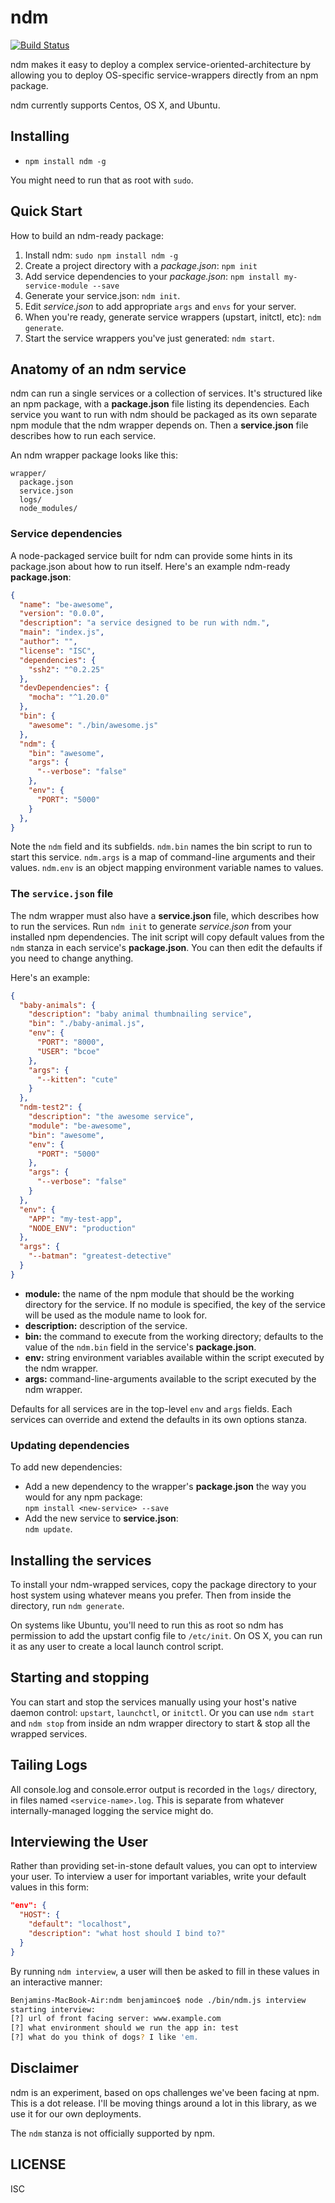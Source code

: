 # ndm

[![Build Status](https://travis-ci.org/npm/ndm.png)](https://travis-ci.org/npm/ndm)

ndm makes it easy to deploy a complex service-oriented-architecture by allowing you to deploy OS-specific service-wrappers directly from an npm package.

ndm currently supports Centos, OS X, and Ubuntu.

## Installing

* `npm install ndm -g`

You might need to run that as root with `sudo`.

## Quick Start

How to build an ndm-ready package:

1. Install ndm: `sudo npm install ndm -g`
2. Create a project directory with a _package.json_: `npm init`
3. Add service dependencies to your _package.json_: `npm install my-service-module --save`
4. Generate your service.json: `ndm init`.
5. Edit _service.json_ to add appropriate `args` and `envs` for your server.
6. When you're ready, generate service wrappers (upstart, initctl, etc): `ndm generate`.
7. Start the service wrappers you've just generated: `ndm start`.

## Anatomy of an ndm service

ndm can run a single services or a collection of services. It's structured like an npm package, with a **package.json** file listing its dependencies. Each service you want to run with ndm should be packaged as its own separate npm module that the ndm wrapper depends on. Then a **service.json** file describes how to run each service.

An ndm wrapper package looks like this:

    wrapper/
      package.json
      service.json
      logs/
      node_modules/

### Service dependencies

A node-packaged service built for ndm can provide some hints in its package.json about how to run itself. Here's an example ndm-ready **package.json**:

```json
{
  "name": "be-awesome",
  "version": "0.0.0",
  "description": "a service designed to be run with ndm.",
  "main": "index.js",
  "author": "",
  "license": "ISC",
  "dependencies": {
    "ssh2": "^0.2.25"
  },
  "devDependencies": {
    "mocha": "^1.20.0"
  },
  "bin": {
    "awesome": "./bin/awesome.js"
  },
  "ndm": {
    "bin": "awesome",
    "args": {
      "--verbose": "false"
    },
    "env": {
      "PORT": "5000"
    }
  },
}
```

Note the `ndm` field and its subfields. `ndm.bin` names the bin script to run to start this service. `ndm.args` is a map of command-line arguments and their values. `ndm.env` is an object mapping environment variable names to values.

### The `service.json` file

The ndm wrapper must also have a **service.json** file, which describes how to run the services. Run `ndm init` to generate _service.json_ from your installed npm dependencies. The init script will copy default values from the `ndm` stanza in each service's **package.json**. You can then edit the defaults if you need to change anything.

Here's an example:

```json
{
  "baby-animals": {
    "description": "baby animal thumbnailing service",
    "bin": "./baby-animal.js",
    "env": {
      "PORT": "8000",
      "USER": "bcoe"
    },
    "args": {
      "--kitten": "cute"
    }
  },
  "ndm-test2": {
    "description": "the awesome service",
    "module": "be-awesome",
    "bin": "awesome",
    "env": {
      "PORT": "5000"
    },
    "args": {
      "--verbose": "false"
    }
  },
  "env": {
    "APP": "my-test-app",
    "NODE_ENV": "production"
  },
  "args": {
    "--batman": "greatest-detective"
  }
}
```

* **module:** the name of the npm module that should be the working directory for the service. If no module is specified, the key of the service will be used as the module name to look for.
* **description:** description of the service.
* **bin:** the command to execute from the working directory; defaults to the value of the `ndm.bin` field in the service's **package.json**.
* **env:** string environment variables available within the script executed by the ndm wrapper.
* **args:** command-line-arguments available to the script executed by the ndm wrapper.

Defaults for all services are in the top-level `env` and `args` fields. Each services can override and extend the defaults in its own options stanza.

### Updating dependencies

To add new dependencies:

* Add a new dependency to the wrapper's **package.json** the way you would for any npm package:<br> `npm install <new-service> --save`
* Add the new service to **service.json**:<br>`ndm update`.

## Installing the services

To install your ndm-wrapped services, copy the package directory to your host system using whatever means you prefer. Then from inside the directory, run `ndm generate`.

On systems like Ubuntu, you'll need to run this as root so ndm has permission to add the upstart config file to `/etc/init`. On OS X, you can run it as any user to create a local launch control script.

## Starting and stopping

You can start and stop the services manually using your host's native daemon control: `upstart`, `launchctl`, or `initctl`. Or you can use `ndm start` and `ndm stop` from inside an ndm wrapper directory to start & stop all the wrapped services.

## Tailing Logs

All console.log and console.error output is recorded in the `logs/` directory, in files named `<service-name>.log`. This is separate from whatever internally-managed logging the service might do.

## Interviewing the User

Rather than providing set-in-stone default values, you can opt to interview your user. To interview a user for important variables, write your default values in this form:

```json
"env": {
  "HOST": {
    "default": "localhost",
    "description": "what host should I bind to?"
  }
}
```

By running `ndm interview`, a user will then be asked to fill in these values in an interactive manner:

```bash
Benjamins-MacBook-Air:ndm benjamincoe$ node ./bin/ndm.js interview
starting interview:
[?] url of front facing server: www.example.com
[?] what environment should we run the app in: test
[?] what do you think of dogs? I like 'em.
```

## Disclaimer

ndm is an experiment, based on ops challenges we've been facing at npm. This is a dot release. I'll be moving things around a lot in this library, as we use it for our own deployments.

The `ndm` stanza is not officially supported by npm.

## LICENSE

ISC
